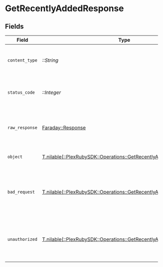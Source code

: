 # GetRecentlyAddedResponse


## Fields

| Field                                                                                                                         | Type                                                                                                                          | Required                                                                                                                      | Description                                                                                                                   |
| ----------------------------------------------------------------------------------------------------------------------------- | ----------------------------------------------------------------------------------------------------------------------------- | ----------------------------------------------------------------------------------------------------------------------------- | ----------------------------------------------------------------------------------------------------------------------------- |
| `content_type`                                                                                                                | *::String*                                                                                                                    | :heavy_check_mark:                                                                                                            | HTTP response content type for this operation                                                                                 |
| `status_code`                                                                                                                 | *::Integer*                                                                                                                   | :heavy_check_mark:                                                                                                            | HTTP response status code for this operation                                                                                  |
| `raw_response`                                                                                                                | [Faraday::Response](https://www.rubydoc.info/gems/faraday/Faraday/Response)                                                   | :heavy_check_mark:                                                                                                            | Raw HTTP response; suitable for custom response parsing                                                                       |
| `object`                                                                                                                      | [T.nilable(::PlexRubySDK::Operations::GetRecentlyAddedResponseBody)](../../models/operations/getrecentlyaddedresponsebody.md) | :heavy_minus_sign:                                                                                                            | The recently added content                                                                                                    |
| `bad_request`                                                                                                                 | [T.nilable(::PlexRubySDK::Operations::GetRecentlyAddedBadRequest)](../../models/operations/getrecentlyaddedbadrequest.md)     | :heavy_minus_sign:                                                                                                            | Bad Request - A parameter was not specified, or was specified incorrectly.                                                    |
| `unauthorized`                                                                                                                | [T.nilable(::PlexRubySDK::Operations::GetRecentlyAddedUnauthorized)](../../models/operations/getrecentlyaddedunauthorized.md) | :heavy_minus_sign:                                                                                                            | Unauthorized - Returned if the X-Plex-Token is missing from the header or query.                                              |